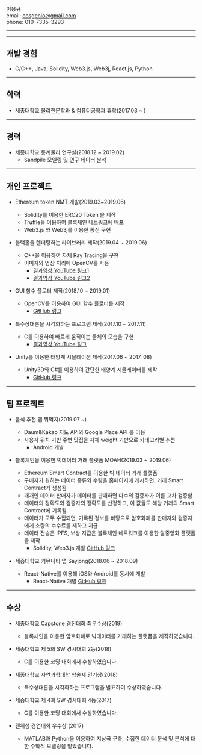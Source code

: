 
이용규  
email: cosgenio@gmail.com  
phone: 010-7335-3293

***
***

## 개발 경험
  * C/C++, Java, Solidity, Web3.js, Web3j, React.js, Python
 
***


## 학력
 * 세종대학교 물리천문학과 & 컴퓨터공학과 휴학(2017.03 ~ )

***

## 경력
  * 세종대학교 통계물리 연구실(2018.12 ~ 2019.02)
    * Sandpile 모델링 및 연구 데이터 분석
    
***
    
## 개인 프로젝트
  * Ethereum token NMT 개발(2019.03~2019.06) 
    * Solidity를 이용한 ERC20 Token 을 제작
    * Truffle을 이용하여 블록체인 네트워크에 배포
    * Web3.js 와 Web3j를 이용한 통신 구현
    
  * 블랙홀을 렌더링하는 라이브러리 제작(2019.04 ~ 2019.06)
    * C++을 이용하여 자체 Ray Tracing을 구현
    * 이미지와 영상 처리에 OpenCV를 사용
      * [결과영상 YouTube 링크1](https://youtu.be/u7VBTsMErjc)
      * [결과영상 YouTube 링크2](https://youtu.be/Fwbx136uIPM)
      
  * GUI 함수 플로터 제작(2018.10 ~ 2019.01)
    * OpenCV를 이용하여 GUI 함수 플로터를 제작
      * [GitHub 링크](https://github.com/lackhole/Plotting-for-OpenCV)
    
  * 특수상대론을 시각화하는 프로그램 제작(2017.10 ~ 2017.11)
    * C를 이용하여 빠르게 움직이는 물체의 모습을 구현
      * [결과영상 YouTube 링크](https://youtu.be/oADxS49q2ZA)
      
  * Unity를 이용한 태양계 시뮬레이션 제작(2017.06 ~ 2017. 08)
    * Unity3D와 C#를 이용하여 간단한 태양계 시뮬레이터를 제작
      * [GitHub 링크](https://github.com/lackhole/Solar-System)

***
  
## 팀 프로젝트
  * 음식 추천 앱 뭐먹지(2019.07 ~)
    * Daum&Kakao 지도 API와 Google Place API 를 이용
    * 사용자 위치 기반 주변 맛집을 자체 weight 기반으로 카테고리별 추천
      * Android 개발
      
  * 블록체인을 이용한 빅데이터 거래 플랫폼 MOAH(2019.03 ~ 2019.06)
    * Ethereum Smart Contract를 이용한 빅 데이터 거래 플랫폼
    * 구매자가 원하는 데이터 종류와 수량을 홈페이지에 게시하면, 거래 Smart Contract가 생성됨
    * 개개인 데이터 판매자가 데이터를 판매하면 다수의 검증자가 이를 교차 검증함
    * 데이터의 정확도와 검증자의 정확도를 산정하고, 이 값들도 해당 거래의 Smart Contract에 기록됨
    * 데이터가 모두 수집되면, 기록된 정보를 바탕으로 암호화폐를 판매자와 검증자에게 소량의 수수료를 제하고 지급
    * 데이터 전송은 IPFS, 보상 지급은 블록체인 네트워크를 이용한 탈중앙화 플랫폼을 제작
      * Solidity, Web3.js 개발 [GitHub 링크](https://github.com/lackhole/NMT-Project)
      
  * 세종대학교 커뮤니티 앱 Sayjong(2018.06 ~ 2018.09)
    * React-Native를 이용해 iOS와 Android를 동시에 개발
      * React-Native 개발 [GitHub 링크](https://github.com/lackhole/sayjong)
    
***

## 수상
  * 세종대학교 Capstone 경진대회 최우수상(2019)
    * 블록체인을 이용한 암호화폐로 빅데이터를 거래하는 플랫폼을 제작하였습니다.


  * 세종대학교 제 5회 SW 경시대회 2등(2018)
    * C를 이용한 코딩 대회에서 수상하였습니다.
    
    
  * 세종대학교 자연과학대학 학술제 인기상(2018)
    * 특수상대론을 시각화하는 프로그램을 발표하여 수상하였습니다.


  * 세종대학교 제 4회 SW 경시대회 4등(2017)
    * C를 이용한 코딩 대회에서 수상하였습니다.
    

  * 캔위성 경연대회 우수상 (2017)
    * MATLAB과 Python을 이용하여 지상국 구축, 수집한 데이터 분석 및 분석에 대한 수학적 모델링을 맡았습니다.
    
